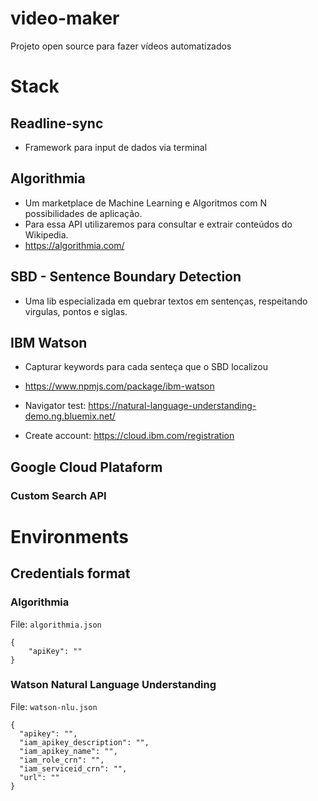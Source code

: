 # video-maker
Projeto open source para fazer vídeos automatizados

# Stack

## Readline-sync
- Framework para input de dados via terminal

## Algorithmia 
- Um marketplace de Machine Learning e Algoritmos com N possibilidades de aplicação. 
- Para essa API utilizaremos para consultar e extrair conteúdos do Wikipedia.
- https://algorithmia.com/

## SBD - Sentence Boundary Detection
- Uma lib especializada em quebrar textos em sentenças, respeitando virgulas, pontos e siglas.

## IBM Watson
- Capturar keywords para cada senteça que o SBD localizou

- https://www.npmjs.com/package/ibm-watson
- Navigator test: https://natural-language-understanding-demo.ng.bluemix.net/ 
- Create account: https://cloud.ibm.com/registration

## Google Cloud Plataform
### Custom Search API

# Environments

## Credentials format

###  **Algorithmia**

File: `algorithmia.json`
```
{
    "apiKey": ""
}
```

### **Watson Natural Language Understanding**

File: `watson-nlu.json`

```
{
  "apikey": "",
  "iam_apikey_description": "",
  "iam_apikey_name": "",
  "iam_role_crn": "",
  "iam_serviceid_crn": "",
  "url": ""
}
```
